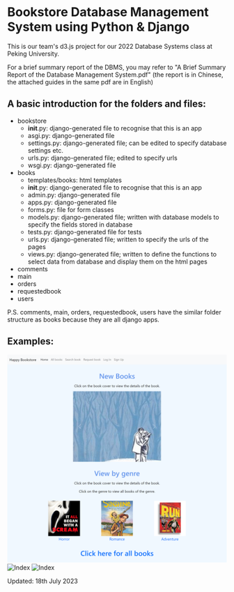 # Bookstore Database Management System using Python & Django

This is our team's d3.js project for our 2022 Database Systems class at Peking University.

For a brief summary report of the DBMS, you may refer to "A Brief Summary Report of the Database Management System.pdf" (the report is in Chinese, the attached guides in the same pdf are in English)

## A basic introduction for the folders and files:

* bookstore
    * __init__.py: django-generated file to recognise that this is an app
    * asgi.py: django-generated file
    * settings.py: django-generated file; can be edited to specify database settings etc.
    * urls.py: django-generated file; edited to specify urls
    * wsgi.py: django-generated file
* books
    * templates/books: html templates
    * __init__.py: django-generated file to recognise that this is an app
    * admin.py: django-generated file
    * apps.py: django-generated file
    * forms.py: file for form classes
    * models.py: django-generated file; written with database models to specify the fields stored in database
    * tests.py: django-generated file for tests
    * urls.py: django-generated file; written to specify the urls of the pages
    * views.py: django-generated file; written to define the functions to select data from database and display them on the html pages
* comments
* main
* orders
* requestedbook
* users

P.S. comments, main, orders, requestedbook, users have the similar folder structure as books because they are all django apps.

## Examples:
![Index](examples/index.png)
![Index](examples/books-list.png)
![Index](examples/users-signup.png)

Updated: 18th July 2023
